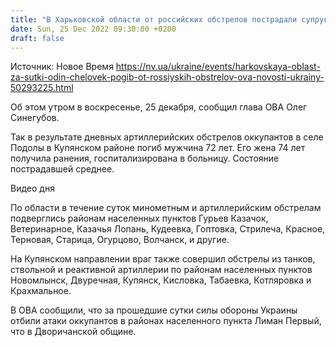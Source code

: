 ```yaml
---
title: "В Харьковской области от российских обстрелов пострадали супруги-пенсионеры: 72-летний мужчина погиб на месте"
date: Sun, 25 Dec 2022 09:30:00 +0200
draft: false
---
```

Источник: Новое Время https://nv.ua/ukraine/events/harkovskaya-oblast-za-sutki-odin-chelovek-pogib-ot-rossiyskih-obstrelov-ova-novosti-ukrainy-50293225.html


Об этом утром в воскресенье, 25 декабря, сообщил глава ОВА Олег Синегубов.

Так в результате дневных артиллерийских обстрелов оккупантов в селе Подолы в Купянском районе погиб мужчина 72 лет. Его жена 74 лет получила ранения, госпитализирована в больницу. Состояние пострадавшей среднее.

 Видео дня   

По области в течение суток минометным и артиллерийским обстрелам подверглись районам населенных пунктов Гурьев Казачок, Ветеринарное, Казачья Лопань, Кудеевка, Гоптовка, Стрилеча, Красное, Терновая, Старица, Огурцово, Волчанск, и другие.

На Купянском направлении враг также совершил обстрелы из танков, ствольной и реактивной артиллерии по районам населенных пунктов Новомлынск, Двуречная, Купянск, Кисловка, Табаевка, Котляровка и Крахмальное.

В ОВА сообщили, что за прошедшие сутки силы обороны Украины отбили атаки оккупантов в районах населенного пункта Лиман Первый, что в Дворичанской общине.
